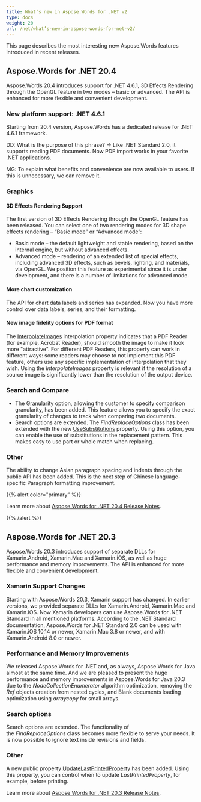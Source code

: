 ```yaml
---
title: What’s new in Aspose.Words for .NET v2
type: docs
weight: 20
url: /net/what’s-new-in-aspose-words-for-net-v2/
---
```


This page describes the most interesting new Aspose.Words features introduced in recent releases.
## **Aspose.Words for .NET 20.4**
Aspose.Words 20.4 introduces support for .NET 4.6.1, 3D Effects Rendering through the OpenGL feature in two modes – basic or advanced. The API is enhanced for more flexible and convenient development.
### **New platform support: .NET 4.6.1**
Starting from 20.4 version, Aspose.Words has a dedicated release for .NET 4.6.1 framework.

DD: What is the purpose of this phrase? -> Like .NET Standard 2.0, it supports reading PDF documents. Now PDF import works in your favorite .NET applications.

MG: To explain what benefits and convenience are now available to users. If this is unnecessary, we can remove it.
### **Graphics**
#### **3D Effects Rendering Support**
The first version of 3D Effects Rendering through the OpenGL feature has been released. You can select one of two rendering modes for 3D shape effects rendering – “Basic mode” or “Advanced mode”:

- Basic mode – the default lightweight and stable rendering, based on the internal engine, but without advanced effects.
- Advanced mode – rendering of an extended list of special effects, including advanced 3D effects, such as bevels, lighting, and materials, via OpenGL. We position this feature as experimental since it is under development, and there is a number of limitations for advanced mode.
#### **More chart customization**
The API for chart data labels and series has expanded. Now you have more control over data labels, series, and their formatting.
#### **New image fidelity options for PDF format**
The [InterpolateImages](https://apireference.aspose.com/words/net/aspose.words.saving/pdfsaveoptions/properties/interpolateimages) interpolation property indicates that a PDF Reader (for example, Acrobat Reader), should smooth the image to make it look more "attractive". For different PDF Readers, this property can work in different ways: some readers may choose to not implement this PDF feature, others use any specific implementation of interpolation that they wish.
Using the *InterpolateImages* property is relevant if the resolution of a source image is significantly lower than the resolution of the output device.
### **Search and Compare**
- The [Granularity](https://apireference.aspose.com/words/net/aspose.words/compareoptions/properties/granularity) option, allowing the customer to specify comparison granularity, has been added. This feature allows you to specify the exact granularity of changes to track when comparing two documents.
- Search options are extended. The *FindReplaceOptions* class has been extended with the new [UseSubstitutions](https://apireference.aspose.com/words/net/aspose.words.replacing/findreplaceoptions/properties/usesubstitutions) property. Using this option, you can enable the use of substitutions in the replacement pattern. This makes easy to use part or whole match when replacing.
### **Other**
The ability to change Asian paragraph spacing and indents through the public API has been added. This is the next step of Chinese language-specific Paragraph formatting improvement.

{{% alert color="primary" %}} 

Learn more about [Aspose.Words for .NET 20.4 Release Notes](/words/net/aspose-words-for-net-20-4-release-notes/).

{{% /alert %}} 
## **Aspose.Words for .NET 20.3**
Aspose.Words 20.3 introduces support of separate DLLs for Xamarin.Android, Xamarin.Mac and Xamarin.iOS, as well as huge performance and memory improvements. The API is enhanced for more flexible and convenient development.
### **Xamarin Support Changes**
Starting with Aspose.Words 20.3, Xamarin support has changed. In earlier versions, we provided separate DLLs for Xamarin.Android, Xamarin.Mac and Xamarin.iOS. Now Xamarin developers can use Aspose.Words for .NET Standard in all mentioned platforms.
According to the .NET Standard documentation, Aspose.Words for .NET Standard 2.0 can be used with Xamarin.iOS 10.14 or newer, Xamarin.Mac 3.8 or newer, and with Xamarin.Android 8.0 or newer.
### **Performance and Memory Improvements**
We released Aspose.Words for .NET and, as always, Aspose.Words for Java almost at the same time. And we are pleased to present the huge performance and memory improvements in Aspose.Words for Java 20.3 due to the *NodeCollectionEnumerator* algorithm optimization, removing the *Ref<T>* objects creation from nested cycles, and Blank documents loading optimization using *arraycopy* for small arrays.
### **Search options**
Search options are extended. The functionality of the *FindReplaceOptions* class becomes more flexible to serve your needs. It is now possible to ignore text inside revisions and fields.
### **Other**
A new public property [UpdateLastPrintedProperty](https://apireference.aspose.com/words/net/aspose.words.saving/saveoptions/properties/updatelastprintedproperty) has been added. Using this property, you can control when to update *LastPrintedProperty*, for example, before printing.

Learn more about [Aspose.Words for .NET 20.3 Release Notes](/words/net/aspose-words-for-net-20-3-release-notes/).
